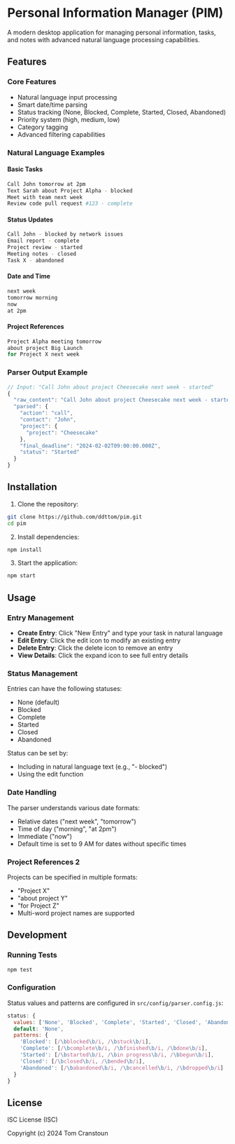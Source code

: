 # Personal Information Manager (PIM)

A modern desktop application for managing personal information, tasks, and notes with advanced natural language processing capabilities.

## Features

### Core Features

- Natural language input processing
- Smart date/time parsing
- Status tracking (None, Blocked, Complete, Started, Closed, Abandoned)
- Priority system (high, medium, low)
- Category tagging
- Advanced filtering capabilities

### Natural Language Examples

#### Basic Tasks

```bash
Call John tomorrow at 2pm
Text Sarah about Project Alpha - blocked
Meet with team next week
Review code pull request #123 - complete
```

#### Status Updates

```bash
Call John - blocked by network issues
Email report - complete
Project review - started
Meeting notes - closed
Task X - abandoned
```

#### Date and Time

```bash
next week
tomorrow morning
now
at 2pm
```

#### Project References

```bash
Project Alpha meeting tomorrow
about project Big Launch
for Project X next week
```

### Parser Output Example

```javascript
// Input: "Call John about project Cheesecake next week - started"
{
  "raw_content": "Call John about project Cheesecake next week - started",
  "parsed": {
    "action": "call",
    "contact": "John",
    "project": {
      "project": "Cheesecake"
    },
    "final_deadline": "2024-02-02T09:00:00.000Z",
    "status": "Started"
  }
}
```

## Installation

1. Clone the repository:

```bash
git clone https://github.com/ddttom/pim.git
cd pim
```

2. Install dependencies:

```bash
npm install
```

3. Start the application:

```bash
npm start
```

## Usage

### Entry Management

- **Create Entry**: Click "New Entry" and type your task in natural language
- **Edit Entry**: Click the edit icon to modify an existing entry
- **Delete Entry**: Click the delete icon to remove an entry
- **View Details**: Click the expand icon to see full entry details

### Status Management

Entries can have the following statuses:

- None (default)
- Blocked
- Complete
- Started
- Closed
- Abandoned

Status can be set by:

- Including in natural language text (e.g., "- blocked")
- Using the edit function

### Date Handling

The parser understands various date formats:

- Relative dates ("next week", "tomorrow")
- Time of day ("morning", "at 2pm")
- Immediate ("now")
- Default time is set to 9 AM for dates without specific times

### Project References 2

Projects can be specified in multiple formats:

- "Project X"
- "about project Y"
- "for Project Z"
- Multi-word project names are supported

## Development

### Running Tests

```bash
npm test
```

### Configuration

Status values and patterns are configured in `src/config/parser.config.js`:

```javascript
status: {
  values: ['None', 'Blocked', 'Complete', 'Started', 'Closed', 'Abandoned'],
  default: 'None',
  patterns: {
    'Blocked': [/\bblocked\b/i, /\bstuck\b/i],
    'Complete': [/\bcomplete\b/i, /\bfinished\b/i, /\bdone\b/i],
    'Started': [/\bstarted\b/i, /\bin progress\b/i, /\bbegun\b/i],
    'Closed': [/\bclosed\b/i, /\bended\b/i],
    'Abandoned': [/\babandoned\b/i, /\bcancelled\b/i, /\bdropped\b/i]
  }
}
```

## License

ISC License (ISC)

Copyright (c) 2024 Tom Cranstoun
